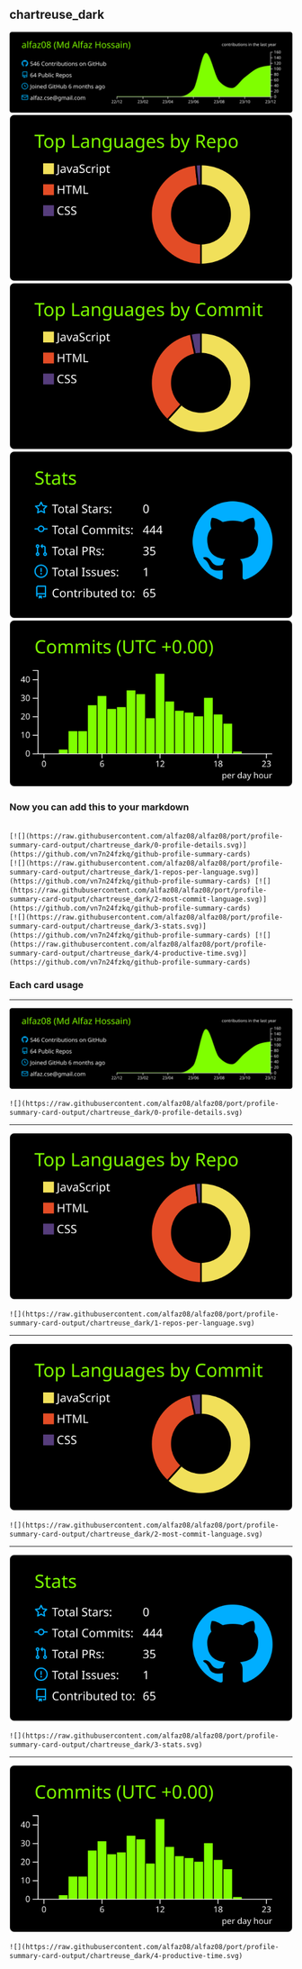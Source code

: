 ## chartreuse_dark

[![](./0-profile-details.svg)](https://github.com/vn7n24fzkq/github-profile-summary-cards)
[![](./1-repos-per-language.svg)](https://github.com/vn7n24fzkq/github-profile-summary-cards) [![](./2-most-commit-language.svg)](https://github.com/vn7n24fzkq/github-profile-summary-cards)
[![](./3-stats.svg)](https://github.com/vn7n24fzkq/github-profile-summary-cards) [![](./4-productive-time.svg)](https://github.com/vn7n24fzkq/github-profile-summary-cards)
### Now you can add this to your markdown
```

[![](https://raw.githubusercontent.com/alfaz08/alfaz08/port/profile-summary-card-output/chartreuse_dark/0-profile-details.svg)](https://github.com/vn7n24fzkq/github-profile-summary-cards)
[![](https://raw.githubusercontent.com/alfaz08/alfaz08/port/profile-summary-card-output/chartreuse_dark/1-repos-per-language.svg)](https://github.com/vn7n24fzkq/github-profile-summary-cards) [![](https://raw.githubusercontent.com/alfaz08/alfaz08/port/profile-summary-card-output/chartreuse_dark/2-most-commit-language.svg)](https://github.com/vn7n24fzkq/github-profile-summary-cards)
[![](https://raw.githubusercontent.com/alfaz08/alfaz08/port/profile-summary-card-output/chartreuse_dark/3-stats.svg)](https://github.com/vn7n24fzkq/github-profile-summary-cards) [![](https://raw.githubusercontent.com/alfaz08/alfaz08/port/profile-summary-card-output/chartreuse_dark/4-productive-time.svg)](https://github.com/vn7n24fzkq/github-profile-summary-cards)

```

### Each card usage
---

![](./0-profile-details.svg)

```
![](https://raw.githubusercontent.com/alfaz08/alfaz08/port/profile-summary-card-output/chartreuse_dark/0-profile-details.svg)
```

    

---

![](./1-repos-per-language.svg)

```
![](https://raw.githubusercontent.com/alfaz08/alfaz08/port/profile-summary-card-output/chartreuse_dark/1-repos-per-language.svg)
```

    

---

![](./2-most-commit-language.svg)

```
![](https://raw.githubusercontent.com/alfaz08/alfaz08/port/profile-summary-card-output/chartreuse_dark/2-most-commit-language.svg)
```

    

---

![](./3-stats.svg)

```
![](https://raw.githubusercontent.com/alfaz08/alfaz08/port/profile-summary-card-output/chartreuse_dark/3-stats.svg)
```

    

---

![](./4-productive-time.svg)

```
![](https://raw.githubusercontent.com/alfaz08/alfaz08/port/profile-summary-card-output/chartreuse_dark/4-productive-time.svg)
```

    
